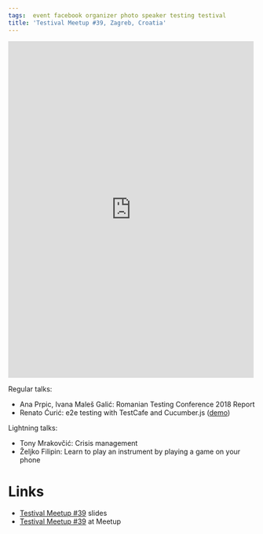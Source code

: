 ```yaml
---
tags:  event facebook organizer photo speaker testing testival
title: 'Testival Meetup #39, Zagreb, Croatia'
---
```

<iframe src="https://www.facebook.com/plugins/post.php?href=https%3A%2F%2Fwww.facebook.com%2Fmedia%2Fset%2F%3Fset%3Da.10156440326342290%26type%3D1%26l%3D500dc0e8fe&width=500&show_text=true&height=684&appId" width="500" height="684" style="border:none;overflow:hidden" scrolling="no" frameborder="0" allowTransparency="true" allow="encrypted-media"></iframe>

Regular talks:

- Ana Prpic, Ivana Maleš Galić: Romanian Testing Conference 2018 Report
- Renato Ćurić: e2e testing with TestCafe and Cucumber.js ([demo](https://github.com/comsysto/testcafecucumberdemo))

Lightning talks:

- Tony Mrakovčić: Crisis management
- Željko Filipin: Learn to play an instrument by playing a game on your phone

# Links

- [Testival Meetup #39](https://github.com/zeljkofilipin/testival/tree/master/files/39) slides
- [Testival Meetup #39](https://www.meetup.com/testival/events/251062041/) at Meetup
